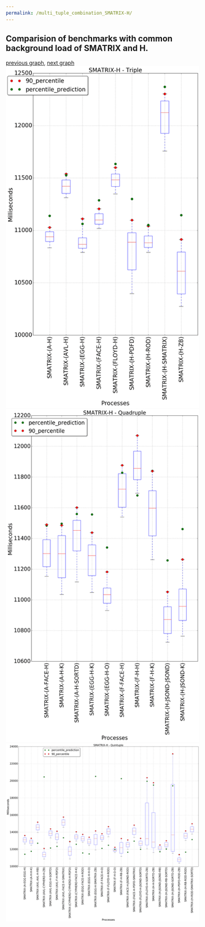 ```yaml
---
permalink: /multi_tuple_combination_SMATRIX-H/
---
```



## Comparision of benchmarks with common background load of SMATRIX and H.

[previous graph](../multi_tuple_combination_SMATRIX-F/), [next graph](../multi_tuple_combination_SMATRIX-JSOND/)
![graph figure](./images/triple/SMATRIX/SMATRIX-H_box.png)![graph figure](./images/quadruple/SMATRIX/SMATRIX-H_box.png)![graph figure](./images/quintuple/SMATRIX/SMATRIX-H_box.png)